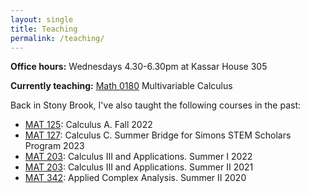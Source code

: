 ```yaml
---
layout: single
title: Teaching
permalink: /teaching/
---
```


**Office hours:** Wednesdays 4.30-6.30pm at Kassar House 305

**Currently teaching:** [Math 0180](https://www.brown.edu/academics/math/course-descriptions) Multivariable Calculus

Back in Stony Brook, I've also taught the following courses in the past:
* [MAT 125](https://www.math.stonybrook.edu/MAT125): Calculus A. Fall 2022
* [MAT 127](http://www.math.stonybrook.edu/MAT127): Calculus C. Summer Bridge for Simons STEM Scholars Program 2023
* [MAT 203](http://www.math.stonybrook.edu/MAT203): Calculus III and Applications. Summer I 2022
* [MAT 203](http://www.math.stonybrook.edu/MAT203): Calculus III and Applications. Summer II 2021
* [MAT 342](/teaching/mat342-summer20): Applied Complex Analysis. Summer II 2020   
